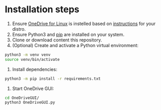  # Installation steps

1) Ensure [OneDrive for Linux](https://abraunegg.github.io/) is instelled based on [instructions](https://github.com/abraunegg/onedrive/blob/master/docs/INSTALL.md) for your distro. 
1) Ensure Python3 and [pip](https://pip.pypa.io/en/stable/installation/) are installed on your system. 
1) Clone or download content this repository.
1) (Optional) Create and activate a Python virtual environment:
```sh
python3 -m venv venv
source venv/bin/activate
```
1) Install dependencies:
```sh
python3 -m pip install -r requirements.txt
```
1) Start OneDrive GUI:
```sh
cd OneDriveGUI/
python3 OneDriveGUI.py
```

